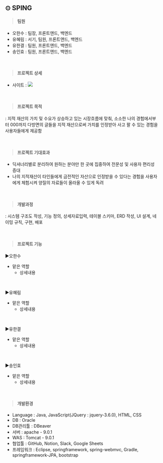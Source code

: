 ## ⊙ SPING

> #### 팀원
- 오한수 : 팀장, 프론트앤드, 백엔드
- 유혜림 : 서기, 팀원, 프론트앤드, 백엔드
- 유한결 : 팀원, 프론트앤드, 백엔드
- 송인효 : 팀원, 프론트앤드, 백엔드

<br>

> #### 프로젝트 상세
- 사이트 : <a href="https://www.notion.so/SPING-00c183a91e1d40caaefccf309896feaa" target="_blank"><img src="https://img.shields.io/badge/Notion-000000?style=flat-square&logo=Notion&logoColor=white"/></a>

<br>

> #### 프로젝트 목적

: 지적 재산의 가치 및 수요가 상승하고 있는 시장흐름에 맞춰, 소소한 나의 경험에서부터 000까지 다방면의 글들을 지적 재산으로써 가치를 인정받아 사고 팔 수 있는 경험을 사용자들에게 제공함

<br>

> #### 프로젝트 기대효과 
- 딕셔너리별로 분리하여 원하는 분야만 한 곳에 집중하여 전문성 및 사용자 편리성 증대
- 나의 지적재산이 타인들에게 금전적인 자산으로 인정받을 수 있다는 경험을 사용자에게 체험시켜 양질의 자료들이 올라올 수 있게 독려

<br>

> #### 개발과정

: 시스템 구조도 작성, 기능 정의, 상세자료입력, 테이블 스키마, ERD 작성, UI 설계, 네이밍 규칙, 구현, 배포

<br>

> #### 프로젝트 기능   


▶오한수
- 맡은 역할
  - 상세내용

<br>

▶유혜림
- 맡은 역할
  - 상세내용


<br>

▶유한결
- 맡은 역할
  - 상세내용


<br>

▶송인효
- 맡은 역할
  - 상세내용


<br>

> #### 개발환경 
- Language : Java, JavaScript(JQuery : jquery-3.6.0), HTML, CSS<br>
- DB : Oracle<br>
- DB관리툴 : DBeaver <br>
- 서버 : apache - 9.0.1<br>
- WAS : Tomcat - 9.0.1<br>
- 협업툴 : GitHub, Notion, Slack, Google Sheets<br>
- 프레임워크 : Eclipse, springframework, spring-webmvc, Gradle, springframework-JPA, bootstrap 

